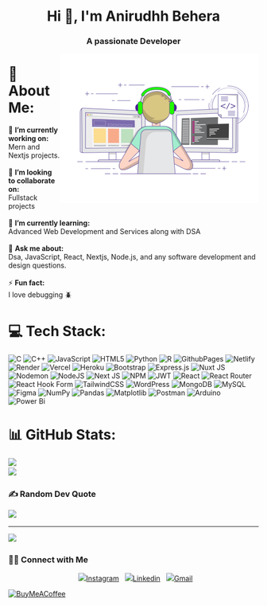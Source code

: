 <h1 align="center">Hi 👋, I'm Anirudhh Behera</h1>
<h3 align="center">A passionate Developer</h3>

<img align="right" alt="GIF" src="https://raw.githubusercontent.com/devSouvik/devSouvik/master/gif3.gif" width="400"/>
<!--<h3> 👨🏻‍💻 About Me </h3>-->
<!--- 🤔 &nbsp; Exploring newer technologies and developing software.<br>-->
<!--- 🎓 &nbsp; Studying Computer Science & Engineering.<br>-->
<!--- 💼 &nbsp; Software developer.<br>-->
<!--- 🌱 &nbsp; Enthusiast in Open Source, Cloud Technology and Devlopment.<br>-->

# 💫 About Me:
🔭 **I’m currently working on:**  <br>Mern and Nextjs projects.<br><br>👯 **I’m looking to collaborate on:**  <br>Fullstack projects<br><br>🌱 **I’m currently learning:**  <br>Advanced Web Development and Services along with DSA<br><br>💬 **Ask me about:**  <br>Dsa, JavaScript, React, Nextjs, Node.js, and any software development and design questions.<br><br>⚡ **Fun fact:**  <br>I love debugging  🪲 

<!--<h3>🛠 Tech Stack</h3>-->
<!--- 💻 &nbsp; Python | C++ | C  <br>-->
<!--- 🌐 &nbsp; HTML | CSS | Bootstrap | JavaScript | React.js | Node.js |<br>-->
<!--- 🐍 &nbsp; Numpy | Matplotlib | pandas<br>-->
<!--- ☁ &nbsp;  Google Cloud Platform | Netlify | Docker<br>-->
<!--- 🔧 &nbsp; Github | PyCharm | Visual Studio code | Eclipse | Anaconda | Git<br>-->

# 💻 Tech Stack:
![C](https://img.shields.io/badge/c-%2300599C.svg?style=for-the-badge&logo=c&logoColor=white) ![C++](https://img.shields.io/badge/c++-%2300599C.svg?style=for-the-badge&logo=c%2B%2B&logoColor=white) ![JavaScript](https://img.shields.io/badge/javascript-%23323330.svg?style=for-the-badge&logo=javascript&logoColor=%23F7DF1E) ![HTML5](https://img.shields.io/badge/html5-%23E34F26.svg?style=for-the-badge&logo=html5&logoColor=white) ![Python](https://img.shields.io/badge/python-3670A0?style=for-the-badge&logo=python&logoColor=ffdd54) ![R](https://img.shields.io/badge/r-%23276DC3.svg?style=for-the-badge&logo=r&logoColor=white) ![GithubPages](https://img.shields.io/badge/github%20pages-121013?style=for-the-badge&logo=github&logoColor=white) ![Netlify](https://img.shields.io/badge/netlify-%23000000.svg?style=for-the-badge&logo=netlify&logoColor=#00C7B7) ![Render](https://img.shields.io/badge/Render-%46E3B7.svg?style=for-the-badge&logo=render&logoColor=white) ![Vercel](https://img.shields.io/badge/vercel-%23000000.svg?style=for-the-badge&logo=vercel&logoColor=white) ![Heroku](https://img.shields.io/badge/heroku-%23430098.svg?style=for-the-badge&logo=heroku&logoColor=white) ![Bootstrap](https://img.shields.io/badge/bootstrap-%238511FA.svg?style=for-the-badge&logo=bootstrap&logoColor=white) ![Express.js](https://img.shields.io/badge/express.js-%23404d59.svg?style=for-the-badge&logo=express&logoColor=%2361DAFB) ![Nuxt JS](https://img.shields.io/badge/Nuxt-002E3B?style=for-the-badge&logo=nuxt.js&logoColor=#00DC82) ![Nodemon](https://img.shields.io/badge/NODEMON-%23323330.svg?style=for-the-badge&logo=nodemon&logoColor=%BBDEAD) ![NodeJS](https://img.shields.io/badge/node.js-6DA55F?style=for-the-badge&logo=node.js&logoColor=white) ![Next JS](https://img.shields.io/badge/Next-black?style=for-the-badge&logo=next.js&logoColor=white) ![NPM](https://img.shields.io/badge/NPM-%23CB3837.svg?style=for-the-badge&logo=npm&logoColor=white) ![JWT](https://img.shields.io/badge/JWT-black?style=for-the-badge&logo=JSON%20web%20tokens) ![React](https://img.shields.io/badge/react-%2320232a.svg?style=for-the-badge&logo=react&logoColor=%2361DAFB) ![React Router](https://img.shields.io/badge/React_Router-CA4245?style=for-the-badge&logo=react-router&logoColor=white) ![React Hook Form](https://img.shields.io/badge/React%20Hook%20Form-%23EC5990.svg?style=for-the-badge&logo=reacthookform&logoColor=white) ![TailwindCSS](https://img.shields.io/badge/tailwindcss-%2338B2AC.svg?style=for-the-badge&logo=tailwind-css&logoColor=white) ![WordPress](https://img.shields.io/badge/WordPress-%23117AC9.svg?style=for-the-badge&logo=WordPress&logoColor=white) ![MongoDB](https://img.shields.io/badge/MongoDB-%234ea94b.svg?style=for-the-badge&logo=mongodb&logoColor=white) ![MySQL](https://img.shields.io/badge/mysql-%2300000f.svg?style=for-the-badge&logo=mysql&logoColor=white) ![Figma](https://img.shields.io/badge/figma-%23F24E1E.svg?style=for-the-badge&logo=figma&logoColor=white) ![NumPy](https://img.shields.io/badge/numpy-%23013243.svg?style=for-the-badge&logo=numpy&logoColor=white) ![Pandas](https://img.shields.io/badge/pandas-%23150458.svg?style=for-the-badge&logo=pandas&logoColor=white) ![Matplotlib](https://img.shields.io/badge/Matplotlib-%23ffffff.svg?style=for-the-badge&logo=Matplotlib&logoColor=black) ![Postman](https://img.shields.io/badge/Postman-FF6C37?style=for-the-badge&logo=postman&logoColor=white) ![Arduino](https://img.shields.io/badge/-Arduino-00979D?style=for-the-badge&logo=Arduino&logoColor=white) ![Power Bi](https://img.shields.io/badge/power_bi-F2C811?style=for-the-badge&logo=powerbi&logoColor=black)
# 📊 GitHub Stats:
<!--![](https://github-readme-stats.vercel.app/api?username=anirudhhbehera&theme=material-palenight&hide_border=false&include_all_commits=false&count_private=false)<br/>-->
![](https://github-readme-streak-stats.herokuapp.com/?user=anirudhhbehera&theme=material-palenight&hide_border=false)<br/>
![](https://github-readme-stats.vercel.app/api/top-langs/?username=anirudhhbehera&theme=material-palenight&hide_border=false&include_all_commits=false&count_private=false&layout=compact)

### ✍️ Random Dev Quote
![](https://quotes-github-readme.vercel.app/api?type=horizontal&theme=radical)

---
[![](https://visitcount.itsvg.in/api?id=anirudhhbehera&icon=0&color=0)](https://visitcount.itsvg.in)

<h3> 🤝🏻 Connect with Me </h3>

<p align="center"> 
&nbsp; <a href="https://www.instagram.com/__.anniii.___/" target="_blank" rel="noopener noreferrer"><img src="https://img.icons8.com/plasticine/100/000000/instagram-new.png" width="50" />Instagram</a>  
&nbsp; <a href="https://linkedin.com/in/anirudhhbehera" target="_blank" rel="noopener noreferrer"><img src="https://img.icons8.com/plasticine/100/000000/linkedin.png" width="50" />Linkedin</a>
&nbsp; <a href="mailto:anirudhhbehera@gmail.com" target="_blank" rel="noopener noreferrer"><img src="https://img.icons8.com/plasticine/100/000000/gmail.png"  width="50" />Gmail</a>
</p
---
[![](https://visitcount.itsvg.in/api?id=anirudhhbehera&icon=0&color=0)](https://visitcount.itsvg.in)

  <!--## 💰 You can help me by Donating-->
  [![BuyMeACoffee](https://img.shields.io/badge/Buy%20Me%20a%20Coffee-ffdd00?style=for-the-badge&logo=buy-me-a-coffee&logoColor=black)](https://buymeacoffee.com/anirudhh) 

  
<!-- Proudly created with GPRM ( https://gprm.itsvg.in ) -->

